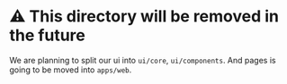 # ⚠️ This directory will be removed in the future

We are planning to split our ui into `ui/core`, `ui/components`.
And pages is going to be moved into `apps/web`.
